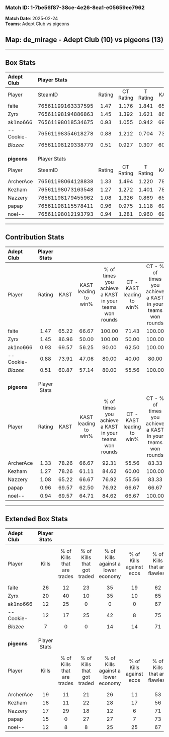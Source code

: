 ### Match ID: 1-7be56f87-38ce-4e26-8ea1-e05659ee7962  
**Match Date**: 2025-02-24  
**Teams**: Adept Club vs pigeons  

## **Map**: de_mirage - Adept Club (10) vs pigeons (13)  
---  

## Box Stats  

| **Adept Club** | Player Stats      |        |           |          |       |       |       |         |        |      |     |
| :- | :- | :-: | :-: | :-: | :-: | :-: | :-: | :-: | :-: | :-: | :-: |
| Player         | SteamID           | Rating | CT Rating | T Rating | KAST  |  ADR  | Kills | Assists | Deaths | K/D  | HS% |
| faite          | 76561199163337595 |  1.47  |   1.176   |  1.841   | 65.22 | 111.3 |  26   |    4    |   18   | 1.44 | 65  |
| Zyrx           | 76561198194886863 |  1.45  |   1.392   |  1.621   | 86.96 | 90.7  |  20   |    4    |   13   | 1.54 | 50  |
| ak1no666       | 76561198018534675 |  0.93  |   1.055   |  0.942   | 69.57 | 64.7  |  12   |    6    |   14   | 0.86 | 25  |
| --Cookie-      | 76561198354618278 |  0.88  |   1.212   |  0.704   | 73.91 | 62.8  |  12   |    4    |   17   | 0.71 | 33  |
| _Blazee_       | 76561198129338779 |  0.51  |   0.927   |  0.307   | 60.87 | 54.2  |   7   |    8    |   20   | 0.35 | 57  |
|                |                   |        |           |          |       |       |       |         |        |      |     |
|                |                   |        |           |          |       |       |       |         |        |      |     |
|                |                   |        |           |          |       |       |       |         |        |      |     |
| **pigeons**    | Player Stats      |        |           |          |       |       |       |         |        |      |     |
| Player         | SteamID           | Rating | CT Rating | T Rating | KAST  |  ADR  | Kills | Assists | Deaths | K/D  | HS% |
| ArcherAce      | 76561198064128838 |  1.33  |   1.494   |  1.220   | 78.26 | 83.8  |  19   |    8    |   14   | 1.36 | 26  |
| Kezham         | 76561198073163548 |  1.27  |   1.272   |  1.401   | 78.26 | 88.3  |  18   |    6    |   15   | 1.20 | 27  |
| Nazzery        | 76561198179455962 |  1.08  |   1.326   |  0.869   | 65.22 | 75.6  |  17   |    3    |   15   | 1.13 | 23  |
| papap          | 76561198115578411 |  0.96  |   0.975   |  1.118   | 69.57 | 72.6  |  15   |    7    |   19   | 0.79 | 33  |
| noel--         | 76561198012193793 |  0.94  |   1.281   |  0.960   | 69.57 | 72.9  |  12   |    7    |   15   | 0.80 | 58  |
---  

## Contribution Stats  

| **Adept Club** | Player Stats |       |                      |                                                        |                           |                                                             |                          |                                                            |
| :- | :-: | :-: | :-: | :-: | :-: | :-: | :-: | :-: |
| Player         |    Rating    | KAST  | KAST leading to win% | % of times you achieve a KAST in your teams won rounds | CT - KAST leading to win% | CT - % of times you achieve a KAST in your teams won rounds | T - KAST leading to win% | T - % of times you achieve a KAST in your teams won rounds |
| faite          |     1.47     | 65.22 |        66.67         |                         100.00                         |           71.43           |                           100.00                            |          62.50           |                           100.00                           |
| Zyrx           |     1.45     | 86.96 |        50.00         |                         100.00                         |           50.00           |                           100.00                            |          50.00           |                           100.00                           |
| ak1no666       |     0.93     | 69.57 |        56.25         |                         90.00                          |           62.50           |                           100.00                            |          50.00           |                           80.00                            |
| --Cookie-      |     0.88     | 73.91 |        47.06         |                         80.00                          |           40.00           |                            80.00                            |          57.14           |                           80.00                            |
| _Blazee_       |     0.51     | 60.87 |        57.14         |                         80.00                          |           55.56           |                           100.00                            |          60.00           |                           60.00                            |
|                |              |       |                      |                                                        |                           |                                                             |                          |                                                            |
|                |              |       |                      |                                                        |                           |                                                             |                          |                                                            |
|                |              |       |                      |                                                        |                           |                                                             |                          |                                                            |
| **pigeons**    | Player Stats |       |                      |                                                        |                           |                                                             |                          |                                                            |
| Player         |    Rating    | KAST  | KAST leading to win% | % of times you achieve a KAST in your teams won rounds | CT - KAST leading to win% | CT - % of times you achieve a KAST in your teams won rounds | T - KAST leading to win% | T - % of times you achieve a KAST in your teams won rounds |
| ArcherAce      |     1.33     | 78.26 |        66.67         |                         92.31                          |           55.56           |                            83.33                            |          77.78           |                           100.00                           |
| Kezham         |     1.27     | 78.26 |        61.11         |                         84.62                          |           60.00           |                           100.00                            |          62.50           |                           71.43                            |
| Nazzery        |     1.08     | 65.22 |        66.67         |                         76.92                          |           55.56           |                            83.33                            |          83.33           |                           71.43                            |
| papap          |     0.96     | 69.57 |        62.50         |                         76.92                          |           66.67           |                            66.67                            |          60.00           |                           85.71                            |
| noel--         |     0.94     | 69.57 |        64.71         |                         84.62                          |           66.67           |                           100.00                            |          62.50           |                           71.43                            |
---  

## Extended Box Stats  

| **Adept Club** | Player Stats |                            |                            |                                    |                         |                              |                                 |        |                             |                                     |                          |                               |                            |
| :- | :-: | :-: | :-: | :-: | :-: | :-: | :-: | :-: | :-: | :-: | :-: | :-: | :-: |
| Player         |    Kills     | % of Kills that are trades | % of Kills that got traded | % of Kills against a lower economy | % of Kills against ecos | % of Kills that are flawless | % of Kills that are close duels | Deaths | % of Deaths that get traded | % of Deaths against a lower economy | % of Deaths against ecos | % of Deaths that are flawless | % of Deaths that are close |
| faite          |      26      |             12             |             23             |                 35                 |           19            |              62              |               12                |   18   |              6              |                 22                  |            0             |              61               |             6              |
| Zyrx           |      20      |             40             |             10             |                 35                 |           10            |              65              |                5                |   13   |             15              |                 15                  |            0             |              62               |             8              |
| ak1no666       |      12      |             25             |             0              |                 0                  |            0            |              67              |                8                |   14   |             21              |                 21                  |            0             |              71               |             7              |
| --Cookie-      |      12      |             17             |             25             |                 42                 |            8            |              75              |                0                |   17   |             24              |                 18                  |            0             |              65               |             12             |
| _Blazee_       |      7       |             0              |             0              |                 14                 |           14            |              71              |               14                |   20   |             25              |                 25                  |            5             |              50               |             0              |
|                |              |                            |                            |                                    |                         |                              |                                 |        |                             |                                     |                          |                               |                            |
|                |              |                            |                            |                                    |                         |                              |                                 |        |                             |                                     |                          |                               |                            |
|                |              |                            |                            |                                    |                         |                              |                                 |        |                             |                                     |                          |                               |                            |
| **pigeons**    | Player Stats |                            |                            |                                    |                         |                              |                                 |        |                             |                                     |                          |                               |                            |
| Player         |    Kills     | % of Kills that are trades | % of Kills that got traded | % of Kills against a lower economy | % of Kills against ecos | % of Kills that are flawless | % of Kills that are close duels | Deaths | % of Deaths that get traded | % of Deaths against a lower economy | % of Deaths against ecos | % of Deaths that are flawless | % of Deaths that are close |
| ArcherAce      |      19      |             11             |             21             |                 26                 |           11            |              53              |               21                |   14   |              7              |                 14                  |            7             |              57               |             14             |
| Kezham         |      18      |             11             |             22             |                 28                 |           17            |              56              |                0                |   15   |             20              |                 13                  |            7             |              73               |             7              |
| Nazzery        |      17      |             29             |             18             |                 12                 |            6            |              71              |                0                |   15   |              0              |                 20                  |            7             |              80               |             7              |
| papap          |      15      |             0              |             27             |                 27                 |            7            |              73              |                7                |   19   |             26              |                 21                  |            16            |              68               |             11             |
| noel--         |      12      |             8              |             8              |                 25                 |           25            |              67              |                0                |   15   |             20              |                 13                  |            0             |              60               |             0              |
